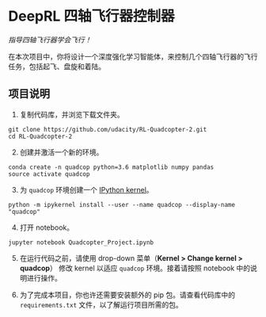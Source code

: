 # DeepRL 四轴飞行器控制器

_指导四轴飞行器学会飞行！_

在本次项目中，你将设计一个深度强化学习智能体，来控制几个四轴飞行器的飞行任务，包括起飞、盘旋和着陆。

## 项目说明

1. 复制代码库，并浏览下载文件夹。

```
git clone https://github.com/udacity/RL-Quadcopter-2.git
cd RL-Quadcopter-2
```

2. 创建并激活一个新的环境。

```
conda create -n quadcop python=3.6 matplotlib numpy pandas
source activate quadcop
```

3. 为 `quadcop` 环境创建一个 [IPython kernel](http://ipython.readthedocs.io/en/stable/install/kernel_install.html)。 
```
python -m ipykernel install --user --name quadcop --display-name "quadcop"
```

4. 打开 notebook。
```
jupyter notebook Quadcopter_Project.ipynb
```

5. 在运行代码之前，请使用 drop-down 菜单（**Kernel > Change kernel > quadcop**） 修改 kernel 以适应 `quadcop` 环境。接着请按照 notebook 中的说明进行操作。

6. 为了完成本项目，你也许还需要安装额外的 pip 包。请查看代码库中的 `requirements.txt` 文件，以了解运行项目所需的包。